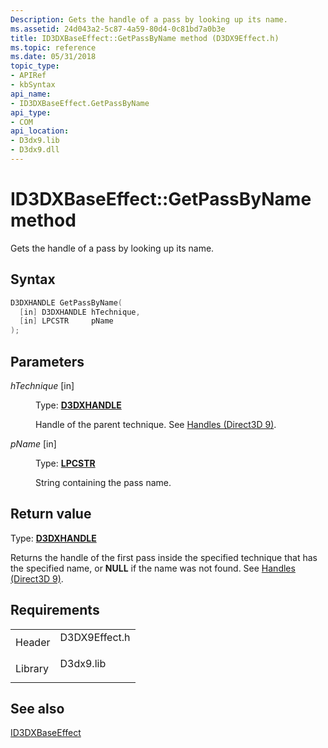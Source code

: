 ```yaml
---
Description: Gets the handle of a pass by looking up its name.
ms.assetid: 24d043a2-5c87-4a59-80d4-0c81bd7a0b3e
title: ID3DXBaseEffect::GetPassByName method (D3DX9Effect.h)
ms.topic: reference
ms.date: 05/31/2018
topic_type: 
- APIRef
- kbSyntax
api_name: 
- ID3DXBaseEffect.GetPassByName
api_type: 
- COM
api_location: 
- D3dx9.lib
- D3dx9.dll
---
```


# ID3DXBaseEffect::GetPassByName method

Gets the handle of a pass by looking up its name.

## Syntax


```C++
D3DXHANDLE GetPassByName(
  [in] D3DXHANDLE hTechnique,
  [in] LPCSTR     pName
);
```



## Parameters

<dl> <dt>

*hTechnique* \[in\]
</dt> <dd>

Type: **[D3DXHANDLE](dx9-graphics-reference-effects-constants.md)**

Handle of the parent technique. See [Handles (Direct3D 9)](handles.md).

</dd> <dt>

*pName* \[in\]
</dt> <dd>

Type: **[**LPCSTR**](https://msdn.microsoft.com/library/Aa383751(v=VS.85).aspx)**

String containing the pass name.

</dd> </dl>

## Return value

Type: **[D3DXHANDLE](dx9-graphics-reference-effects-constants.md)**

Returns the handle of the first pass inside the specified technique that has the specified name, or **NULL** if the name was not found. See [Handles (Direct3D 9)](handles.md).

## Requirements



|                    |                                                                                          |
|--------------------|------------------------------------------------------------------------------------------|
| Header<br/>  | <dl> <dt>D3DX9Effect.h</dt> </dl> |
| Library<br/> | <dl> <dt>D3dx9.lib</dt> </dl>     |



## See also

<dl> <dt>

[ID3DXBaseEffect](id3dxbaseeffect.md)
</dt> </dl>

 

 




